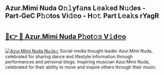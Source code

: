 ## Azur.Mimi Nuda O𝚗𝚕yf𝚊ns L𝚎a𝚔ed N𝚞𝚍es - Part-GeC P𝚑𝚘tos Vi𝚍𝚎o - H𝚘𝚝 Part L𝚎a𝚔s rYagR

# <h2><a href="http://kf7zky.oniu.top/?m=Azur.Mimi+Nuda">🔗👉 🔴 Azur.Mimi Nuda P𝚑ot𝚘𝚜 V𝚒d𝚎o</a></h2>

[![Azur.Mimi Nuda Nu𝚍e𝚜](https://i.imgur.com/0qMVB7G.gif)](http://kf7zky.oniu.top/?m=Azur.Mimi+Nuda)
Social media thought leader Azur.Mimi Nuda, celebrated for sharing dance and lifestyle information through performances and personal blogs. Inspiring musician Azur.Mimi Nuda, celebrated for their ability to move and inspire others through their music.  
